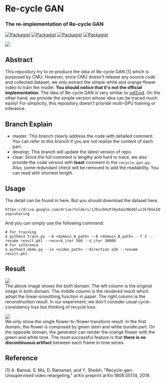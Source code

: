 # Re-cycle GAN
### The re-implementation of Re-cycle GAN

[![Packagist](https://img.shields.io/badge/Pytorch-0.4.1-red.svg)]()
[![Packagist](https://img.shields.io/badge/Python-3.5.0-blue.svg)]()
[![Packagist](https://img.shields.io/badge/Backend-OpenCV_only-green.svg)]()
[![Packagist](https://img.shields.io/badge/OS-Ubuntu_16.04-orange.svg)]()

![](https://github.com/SunnerLi/recyclegsn/blob/clear/img/recycle.png)

Abstract
---
This repository try to re-produce the idea of Re-cycle GAN [1] which is purposed by CMU. However, since CMU doesn't release any source code and collected dataset, we only extract the simple white and orange flower video to train the model. **You should notice that it's not the official implementation**. The idea of Re-cycle GAN is very similar to [vid2vid](https://github.com/NVIDIA/vid2vid). On the other hand, we provide the simple version whose idea can be traced much easily! For simplicity, this repository doesn't provide multi-GPU training or inference.     

Branch Explain
---
* master: This branch clearly address the code with detailed comment. You can refer to this branch if you are not realize the content of each part.
* develop: This branch will update the latest version of repo.
* clear: Since the full comment is lengthy and hard to trace, we also provide the code version with **least** comment in the `recycle_gan.py`. Also, some redundant check will be removed to add the readability. You can read with shortest length.    

Usage
---
The detail can be found in here. But you should download the dataset here.
```
https://drive.google.com/drive/folders/1JDso5HsPJAydaGzNGdQluzJk7bGk1Q1x?usp=sharing
```
And you can simply use the following command:
```
# For training
$ python3 train.py --A <domain_A_path> --B <domain_B_path> --T 3 --resume result.pkl --record_iter 500 --n_iter 30000
# For inference
$ python3 demo.py --in <video_path> --direction a2b --resume result.pkl
```

Result
---
![](https://github.com/SunnerLi/recyclegsn/blob/master/img/recycle_val.png)    
The above image shows the both domain. The left column is the original image in both domain. The middle column is the rendered result which adopt the linear-smoothing function in paper. The right column is the reconstruction result. In our experiment, we don't consider usual cycle-consistency loss but thinking of recycle loss.    

![](https://github.com/SunnerLi/recyclegsn/blob/clear/img/flower_result.gif)    
We only show the single flower-to-flower transform result. In the first domain, the flower is composed by green stem and white bundle part. On the opposite domain, the generator can render the orange flower with the green and white tone. The most successful feature is that **there is no discontinuous artifact** between each frame in time series.    

Reference
---
[1] A. Bansal, S. Ma, D. Ramanan, and Y. Sheikh, "Recycle-gan: Unsupervised video retargeting," arXiv preprint arXiv:1808.05174, 2018.